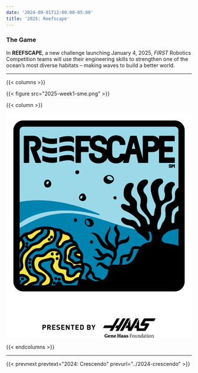```yaml
---
date: '2024-09-01T12:00:00-05:00'
title: '2025: Reefscape'
---
```


### The Game

In **REEFSCAPE**, a new challenge launching January 4, 2025, _FIRST_ Robotics Competition teams will use their engineering skills to strengthen one of the ocean’s most diverse habitats – making waves to build a better world.

---

{{< columns >}}

{{< figure src="2025-week1-sme.png" >}}

{{< column >}}

[![Reefscape Logo](reefscape-frc-logo.png)]()

{{< endcolumns >}}

---

{{< prevnext prevtext="2024: Crescendo" prevurl="../2024-crescendo" >}}
